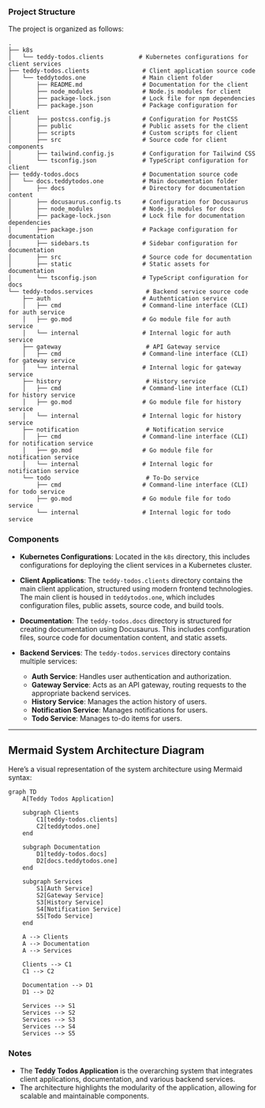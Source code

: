 ### Project Structure

The project is organized as follows:

```
.
├── k8s
│   └── teddy-todos.clients          # Kubernetes configurations for client services
├── teddy-todos.clients               # Client application source code
│   └── teddytodos.one                # Main client folder
│       ├── README.md                 # Documentation for the client
│       ├── node_modules              # Node.js modules for client
│       ├── package-lock.json         # Lock file for npm dependencies
│       ├── package.json              # Package configuration for client
│       ├── postcss.config.js         # Configuration for PostCSS
│       ├── public                    # Public assets for the client
│       ├── scripts                   # Custom scripts for client
│       ├── src                       # Source code for client components
│       ├── tailwind.config.js        # Configuration for Tailwind CSS
│       └── tsconfig.json             # TypeScript configuration for client
├── teddy-todos.docs                  # Documentation source code
│   └── docs.teddytodos.one           # Main documentation folder
│       ├── docs                      # Directory for documentation content
│       ├── docusaurus.config.ts      # Configuration for Docusaurus
│       ├── node_modules              # Node.js modules for docs
│       ├── package-lock.json         # Lock file for documentation dependencies
│       ├── package.json              # Package configuration for documentation
│       ├── sidebars.ts               # Sidebar configuration for documentation
│       ├── src                       # Source code for documentation
│       ├── static                    # Static assets for documentation
│       └── tsconfig.json             # TypeScript configuration for docs
└── teddy-todos.services               # Backend service source code
    ├── auth                          # Authentication service
    │   ├── cmd                       # Command-line interface (CLI) for auth service
    │   ├── go.mod                    # Go module file for auth service
    │   └── internal                  # Internal logic for auth service
    ├── gateway                        # API Gateway service
    │   ├── cmd                       # Command-line interface (CLI) for gateway service
    │   └── internal                  # Internal logic for gateway service
    ├── history                        # History service
    │   ├── cmd                       # Command-line interface (CLI) for history service
    │   ├── go.mod                    # Go module file for history service
    │   └── internal                  # Internal logic for history service
    ├── notification                   # Notification service
    │   ├── cmd                       # Command-line interface (CLI) for notification service
    │   ├── go.mod                    # Go module file for notification service
    │   └── internal                  # Internal logic for notification service
    └── todo                           # To-Do service
        ├── cmd                       # Command-line interface (CLI) for todo service
        ├── go.mod                    # Go module file for todo service
        └── internal                  # Internal logic for todo service
```

### Components

-   **Kubernetes Configurations**: Located in the `k8s` directory, this includes configurations for deploying the client services in a Kubernetes cluster.
-   **Client Applications**: The `teddy-todos.clients` directory contains the main client application, structured using modern frontend technologies. The main client is housed in `teddytodos.one`, which includes configuration files, public assets, source code, and build tools.

-   **Documentation**: The `teddy-todos.docs` directory is structured for creating documentation using Docusaurus. This includes configuration files, source code for documentation content, and static assets.

-   **Backend Services**: The `teddy-todos.services` directory contains multiple services:
    -   **Auth Service**: Handles user authentication and authorization.
    -   **Gateway Service**: Acts as an API gateway, routing requests to the appropriate backend services.
    -   **History Service**: Manages the action history of users.
    -   **Notification Service**: Manages notifications for users.
    -   **Todo Service**: Manages to-do items for users.

---

## Mermaid System Architecture Diagram

Here’s a visual representation of the system architecture using Mermaid syntax:

```mermaid
graph TD
    A[Teddy Todos Application]

    subgraph Clients
        C1[teddy-todos.clients]
        C2[teddytodos.one]
    end

    subgraph Documentation
        D1[teddy-todos.docs]
        D2[docs.teddytodos.one]
    end

    subgraph Services
        S1[Auth Service]
        S2[Gateway Service]
        S3[History Service]
        S4[Notification Service]
        S5[Todo Service]
    end

    A --> Clients
    A --> Documentation
    A --> Services

    Clients --> C1
    C1 --> C2

    Documentation --> D1
    D1 --> D2

    Services --> S1
    Services --> S2
    Services --> S3
    Services --> S4
    Services --> S5
```

### Notes

-   The **Teddy Todos Application** is the overarching system that integrates client applications, documentation, and various backend services.
-   The architecture highlights the modularity of the application, allowing for scalable and maintainable components.
